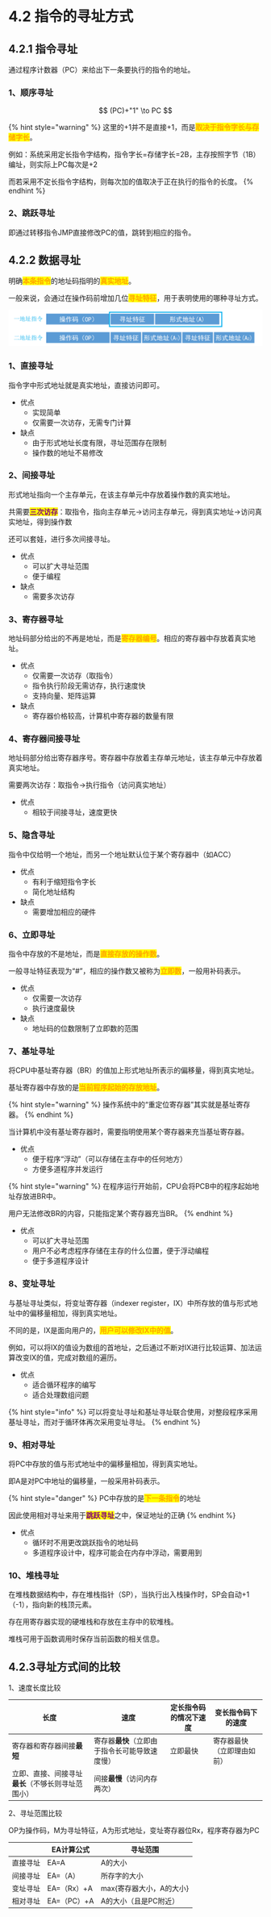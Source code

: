 # 4.2 指令的寻址方式

## 4.2.1 指令寻址

通过程序计数器（PC）来给出下一条要执行的指令的地址。

### 1、顺序寻址

$$
(PC)+"1" \to PC
$$

{% hint style="warning" %}
这里的+1并不是直接+1，而是<mark style="color:orange;">**取决于指令字长与存储字长**</mark>。

例如：系统采用定长指令字结构，指令字长=存储字长=2B，主存按照字节（1B）编址，则实际上PC每次是+2

而若采用不定长指令字结构，则每次加的值取决于正在执行的指令的长度。
{% endhint %}

### 2、跳跃寻址

即通过转移指令JMP直接修改PC的值，跳转到相应的指令。

## 4.2.2 数据寻址

明确<mark style="color:orange;">**本条指令**</mark>的地址码指明的<mark style="color:orange;">**真实地址**</mark>。

一般来说，会通过在操作码前增加几位<mark style="color:orange;">**寻址特征**</mark>，用于表明使用的哪种寻址方式。

![](../.gitbook/assets/寻址特征.png)

### 1、直接寻址

 指令字中形式地址就是真实地址，直接访问即可。

* 优点
  * 实现简单
  * 仅需要一次访存，无需专门计算
* 缺点
  * 由于形式地址长度有限，寻址范围存在限制
  * 操作数的地址不易修改

### 2、间接寻址

形式地址指向一个主存单元，在该主存单元中存放着操作数的真实地址。

共需要<mark style="color:purple;">**三次访存**</mark>：取指令，指向主存单元→访问主存单元，得到真实地址→访问真实地址，得到操作数

还可以套娃，进行多次间接寻址。

* 优点
  * 可以扩大寻址范围
  * 便于编程
* 缺点
  * 需要多次访存

### 3、寄存器寻址

地址码部分给出的不再是地址，而是<mark style="color:orange;">**寄存器编号**</mark>。相应的寄存器中存放着真实地址。

* 优点
  * 仅需要一次访存（取指令）
  * 指令执行阶段无需访存，执行速度快
  * 支持向量、矩阵运算
* 缺点
  * 寄存器价格较高，计算机中寄存器的数量有限

### 4、寄存器间接寻址

地址码部分给出寄存器序号。寄存器中存放着主存单元地址，该主存单元中存放着真实地址。

需要两次访存：取指令→执行指令（访问真实地址）

* 优点
  * 相较于间接寻址，速度更快

### 5、隐含寻址

指令中仅给明一个地址，而另一个地址默认位于某个寄存器中（如ACC）

* 优点
  * 有利于缩短指令字长
  * 简化地址结构
* 缺点
  * 需要增加相应的硬件

### 6、立即寻址

指令中存放的不是地址，而是<mark style="color:orange;">**直接存放的操作数**</mark>。

一般寻址特征表现为“#”，相应的操作数又被称为<mark style="color:orange;">**立即数**</mark>，一般用补码表示。

* 优点
  * 仅需要一次访存
  * 执行速度最快
* 缺点
  * 地址码的位数限制了立即数的范围

### 7、基址寻址

将CPU中基址寄存器（BR）的值加上形式地址所表示的偏移量，得到真实地址。

基址寄存器中存放的是<mark style="color:orange;">**当前程序起始的存放地址**</mark>。

{% hint style="warning" %}
操作系统中的“重定位寄存器”其实就是基址寄存器。
{% endhint %}

当计算机中没有基址寄存器时，需要指明使用某个寄存器来充当基址寄存器。

* 优点
  * 便于程序“浮动”（可以存储在主存中的任何地方）
  * 方便多道程序并发运行

{% hint style="warning" %}
在程序运行开始前，CPU会将PCB中的程序起始地址存放进BR中。

用户无法修改BR的内容，只能指定某个寄存器充当BR。
{% endhint %}

* 优点
  * 可以扩大寻址范围
  * 用户不必考虑程序存储在主存的什么位置，便于浮动编程
  * 便于多道程序设计

### 8、变址寻址

与基址寻址类似，将变址寄存器（indexer register，IX）中所存放的值与形式地址中的偏移量相加，得到真实地址。

不同的是，IX是面向用户的，<mark style="color:orange;">**用户可以修改IX中的值**</mark>。

例如，可以将IX的值设为数组的首地址，之后通过不断对IX进行比较运算、加法运算改变IX的值，完成对数组的遍历。

* 优点
  * 适合循环程序的编写
  * 适合处理数组问题

{% hint style="info" %}
可以将变址寻址和基址寻址联合使用，对整段程序采用基址寻址，而对于循环体再次采用变址寻址。
{% endhint %}

### 9、相对寻址

将PC中存放的值与形式地址中的偏移量相加，得到真实地址。

即A是对PC中地址的偏移量，一般采用补码表示。

{% hint style="danger" %}
PC中存放的是<mark style="color:orange;">**下一条指令**</mark>的地址

因此使用相对寻址来用于<mark style="color:purple;">**跳跃寻址**</mark>之中，保证地址的正确
{% endhint %}

* 优点
  * 循环时不用更改跳跃指令的地址码
  * 多道程序设计中，程序可能会在内存中浮动，需要用到

### 10、堆栈寻址

在堆栈数据结构中，存在堆栈指针（SP），当执行出入栈操作时，SP会自动+1（-1），指向新的栈顶元素。

存在用寄存器实现的硬堆栈和存放在主存中的软堆栈。

堆栈可用于函数调用时保存当前函数的相关信息。

## 4.2.3寻址方式间的比较

1、速度长度比较

| 长度                                               | 速度                                           | 定长指令码的情况下速度 | 变长指令码下的速度         |
| -------------------------------------------------- | ---------------------------------------------- | ---------------------- | -------------------------- |
| 寄存器和寄存器间接**最短**                         | 寄存器**最快**（立即由于指令长可能导致速度慢） | 立即最快               | 寄存器最快（立即理由如前） |
| 立即、直接、间接寻址**最长**（不够长则寻址范围小） | 间接**最慢**（访问内存两次）                   |                        |                            |

2、寻址范围比较

OP为操作码，M为寻址特征，A为形式地址，变址寄存器位Rx，程序寄存器为PC

|          | EA计算公式  | 寻址范围                 |
| -------- | ----------- | ------------------------ |
| 直接寻址 | EA=A        | A的大小                  |
| 间接寻址 | EA=（A）    | 所存字的大小             |
| 变址寻址 | EA=（Rx）+A | max{寄存器大小，A的大小} |
| 相对寻址 | EA=（PC）+A | A的大小（且是PC附近）    |

